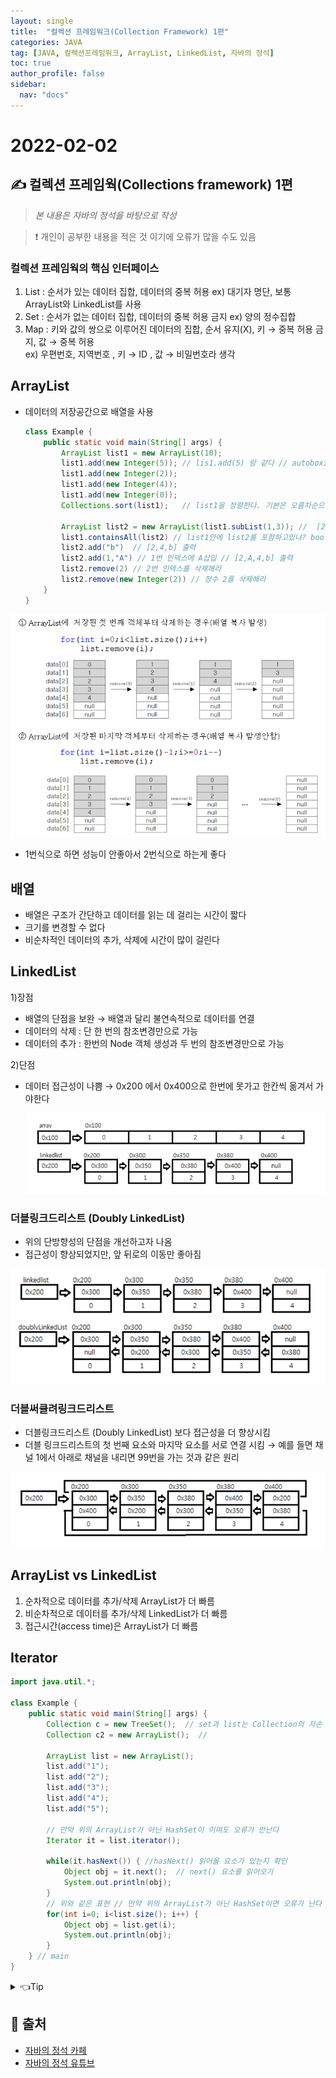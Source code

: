 ```yaml
---
layout: single
title:  "컬렉션 프레임워크(Collection Framework) 1편"
categories: JAVA 
tag: [JAVA, 컬렉션프레임워크, ArrayList, LinkedList, 자바의 정석]
toc: true
author_profile: false
sidebar:
  nav: "docs"
---
```


# 2022-02-02

## ✍ 컬렉션 프레임웍(Collections framework) 1편 

<!--Quote-->
> *본 내용은 자바의 정석을 바탕으로 작성*  

> ❗ 개인이 공부한 내용을 적은 것 이기에 오류가 많을 수도 있음 


### 컬렉션 프레임웍의 핵심 인터페이스

1. List : 순서가 있는 데이터 집합, 데이터의 중복 허용 
   ex) 대기자 명단, 보통 ArrayList와 LinkedList를 사용
2. Set : 순서가 없는 데이터 집합, 데이터의 중복 허용 금지 
   ex) 양의 정수집합
3. Map : 키와 값의 쌍으로 이루어진 데이터의 집합, 순서 유지(X), 키 → 중복 허용 금지, 값 → 중복 허용  
   ex) 우편번호, 지역번호 , 키 → ID , 값 → 비밀번호라 생각 

## ArrayList

- 데이터의 저장공간으로 배열을 사용
    
    ```java
    class Example {
    	public static void main(String[] args) {
    		ArrayList list1 = new ArrayList(10);
    		list1.add(new Integer(5)); // lis1.add(5) 랑 같다 // autoboxing에 의해 기본형이 참조형으로 자동 변환
    		list1.add(new Integer(2));
    		list1.add(new Integer(4));
    		list1.add(new Integer(0));
    		Collections.sort(list1);   // list1을 정렬한다. 기본은 오름차순으로 [0,2,4,5]출력
    
    		ArrayList list2 = new ArrayList(list1.subList(1,3)); //  [2,4]출력 
    		list1.containsAll(list2) // list1안에 list2를 포함하고있냐? boolean 값으로 나옴
    		list2.add("b")  // [2,4,b] 출력
    		list2.add(1,"A") // 1번 인덱스에 A삽입 // [2,A,4,b] 출력 
    		list2.remove(2) // 2번 인덱스를 삭제해라 
    		list2.remove(new Integer(2)) // 정수 2를 삭제해라 
    	}
    }
    ```
    

![arrayList.png](/assets/images/posts/2022-02-02/arrayList.png)

- 1번식으로 하면 성능이 안좋아서 2번식으로 하는게 좋다

## 배열

- 배열은 구조가 간단하고 데이터를 읽는 데 걸리는 시간이 짧다
- 크기를 변경할 수 없다
- 비순차적인 데이터의 추가, 삭제에 시간이 많이 걸린다

## LinkedList

1)장점 

- 배열의 단점을 보완 → 배열과 달리 불연속적으로 데이터를 연결
- 데이터의 삭제 : 단 한 번의 참조변경만으로 가능
- 데이터의 추가 : 한번의 Node 객체 생성과 두 번의 참조변경만으로 가능

2)단점

- 데이터 접근성이 나쁨 →  0x200 에서 0x400으로 한번에 못가고 한칸씩 옮겨서 가야한다
    
    ![linkedlist.png](/assets/images/posts/2022-02-02/linkedlist.png)
    

 

### 더블링크드리스트 (Doubly LinkedList)

- 위의 단방향성의 단점을 개선하고자 나옴
- 접근성이 향상되었지만, 앞 뒤로의 이동만 좋아짐

![double.png](/assets/images/posts/2022-02-02/double.png)

   

### 더블써큘려링크드리스트

- 더블링크드리스트 (Doubly LinkedList) 보다 접근성을 더 향상시킴
- 더블 링크드리스트의 첫 번째 요소와 마지막 요소를 서로 연결  시킴 → 예를 들면 채널 1에서 아래로 채널을 내리면 99번을 가는 것과 같은 원리

![circular.png](/assets/images/posts/2022-02-02/circular.png)

## ArrayList vs LinkedList

1. 순차적으로 데이터를 추가/삭제  ArrayList가 더 빠름
2. 비순차적으로 데이터를 추가/삭제 LinkedList가 더 빠름 
3. 접근시간(access time)은 ArrayList가 더 빠름 

## Iterator

```java
import java.util.*;

class Example {
	public static void main(String[] args) {
		Collection c = new TreeSet();  // set과 list는 Collection의 자손 
		Collection c2 = new ArrayList();  //

		ArrayList list = new ArrayList();
		list.add("1");
		list.add("2");
		list.add("3");
		list.add("4");
		list.add("5");

		// 만약 위의 ArrayList가 아닌 HashSet이 이여도 오류가 안난다 
		Iterator it = list.iterator();

		while(it.hasNext()) { //hasNext() 읽어올 요소가 있는지 확인
			Object obj = it.next();  // next() 요소를 읽어오기 
			System.out.println(obj); 
		}
		// 위와 같은 표현 // 만약 위의 ArrayList가 아닌 HashSet이면 오류가 난다 
		for(int i=0; i<list.size(); i++) {
			Object obj = list.get(i);
			System.out.println(obj);
		}
	} // main
}
```

<details>
<summary>👈Tip</summary>
<div markdown="1">       
list와 set은 collection이 자손이다 → 다형성 활용 가능
</div>
</details> 


## 📑 출처 

 - [자바의 정석 카페](https://cafe.naver.com/javachobostudy) 
 - [자바의 정석 유튜브](https://www.youtube.com/user/MasterNKS)